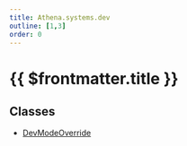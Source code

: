 ```yaml
---
title: Athena.systems.dev
outline: [1,3]
order: 0
---
```


# {{ $frontmatter.title }}


## Classes

- [DevModeOverride](../classes/server_systems_dev_DevModeOverride.md)
